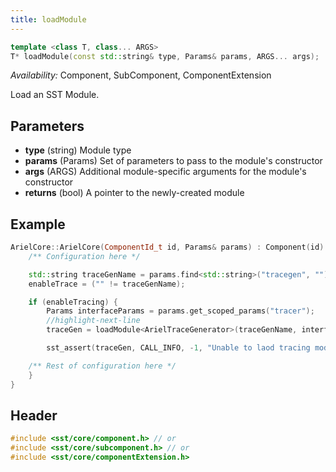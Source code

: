 ```yaml
---
title: loadModule
---
```


```cpp
template <class T, class... ARGS>
T* loadModule(const std::string& type, Params& params, ARGS... args);
```
*Availability:* Component, SubComponent, ComponentExtension

Load an SST Module.

## Parameters
* **type** (string) Module type
* **params** (Params) Set of parameters to pass to the module's constructor
* **args** (ARGS) Additional module-specific arguments for the module's constructor
* **returns** (bool) A pointer to the newly-created module

## Example

```cpp title="Excerpt from sst-elements/src/sst/elements/ariel/arielcore.cc"
ArielCore::ArielCore(ComponentId_t id, Params& params) : Component(id) {
    /** Configuration here */

    std::string traceGenName = params.find<std::string>("tracegen", "");
    enableTrace = ("" != traceGenName);

    if (enableTracing) {
        Params interfaceParams = params.get_scoped_params("tracer");
        //highlight-next-line
        traceGen = loadModule<ArielTraceGenerator>(traceGenName, interfaceParams);

        sst_assert(traceGen, CALL_INFO, -1, "Unable to laod tracing module: \"%s\"\n", traceGenName.c_str());

    /** Rest of configuration here */
    }
}
```

## Header
```cpp
#include <sst/core/component.h> // or
#include <sst/core/subcomponent.h> // or
#include <sst/core/componentExtension.h>
```